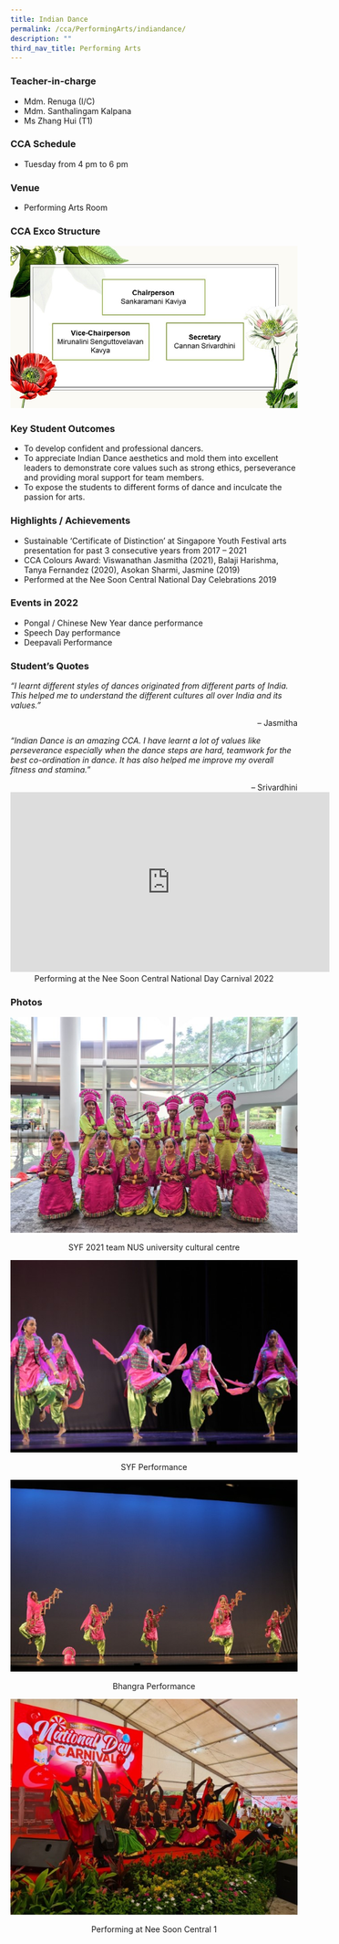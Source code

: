```yaml
---
title: Indian Dance
permalink: /cca/PerformingArts/indiandance/
description: ""
third_nav_title: Performing Arts
---
```

### Teacher-in-charge	
* Mdm. Renuga (I/C)
* Mdm. Santhalingam Kalpana
* Ms Zhang Hui (T1)

### CCA Schedule
* Tuesday from 4 pm to 6 pm

### Venue
* Performing Arts Room

### CCA Exco Structure
![](/images/StudDevelopment/CCAs/PerformingArts/IndianDance/IndianDance_EXCO.jpg)

### Key Student Outcomes

* To develop confident and professional dancers.
* To appreciate Indian Dance aesthetics and mold them into excellent leaders to demonstrate core values such as strong ethics, perseverance and providing moral support for team members.
* To expose the students to different forms of dance and inculcate the passion for arts.

### Highlights / Achievements

* Sustainable ‘Certificate of Distinction’ at Singapore Youth Festival arts presentation for past 3 consecutive years from 2017 – 2021
* CCA Colours Award: Viswanathan Jasmitha (2021), Balaji Harishma, Tanya Fernandez (2020), Asokan Sharmi, Jasmine (2019)
* Performed at the Nee Soon Central National Day Celebrations 2019

### Events in 2022

* Pongal / Chinese New Year dance performance
* Speech Day performance
* Deepavali Performance

### Student’s Quotes

*“I learnt different styles of dances originated from different parts of India. This helped me to understand the different cultures all over India and its values.”*

<div style="text-align:right">– Jasmitha</div>

*“Indian Dance is an amazing CCA. I have learnt a lot of values like perseverance especially when the dance steps are hard, teamwork for the best co-ordination in dance. It has also helped me improve my overall fitness and stamina.”*

<div style="text-align:right">– Srivardhini</div>

<iframe width="560" height="315" src="https://www.youtube.com/embed/SISnDbEv5Qg" title="YouTube video player" frameborder="0" allow="accelerometer; autoplay; clipboard-write; encrypted-media; gyroscope; picture-in-picture; web-share" allowfullscreen></iframe>

<div style="text-align:center">Performing at the Nee Soon Central National Day Carnival 2022</div>

### Photos

![](/images/StudDevelopment/CCAs/PerformingArts/IndianDance/IndianDance5.jpg)
<div style="text-align:center">SYF 2021 team NUS university cultural centre</div>

![](/images/StudDevelopment/CCAs/PerformingArts/IndianDance/IndianDance6.jpg)
<div style="text-align:center">SYF Performance</div>

![](/images/StudDevelopment/CCAs/PerformingArts/IndianDance/IndianDance7.jpg)
<div style="text-align:center">Bhangra Performance</div>

![](/images/StudDevelopment/CCAs/PerformingArts/IndianDance/IndianDance8.jpg)
<div style="text-align:center">Performing at Nee Soon Central 1</div>